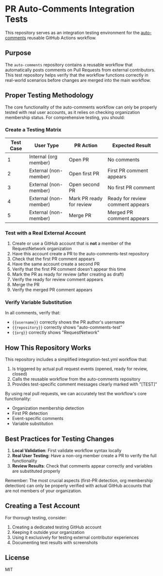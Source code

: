 # PR Auto-Comments Integration Tests

This repository serves as an integration testing environment for the [auto-comments](https://github.com/RequestNetwork/auto-comments) reusable GitHub Actions workflow.

## Purpose

The `auto-comments` repository contains a reusable workflow that automatically posts comments on Pull Requests from external contributors. This test repository helps verify that the workflow functions correctly in real-world scenarios before changes are merged into the main workflow.

## Proper Testing Methodology

The core functionality of the auto-comments workflow can only be properly tested with real user accounts, as it relies on checking organization membership status. For comprehensive testing, you should:

### Create a Testing Matrix

| Test Case | User Type | PR Action | Expected Result |
|-----------|-----------|-----------|-----------------|
| 1 | Internal (org member) | Open PR | No comments |
| 2 | External (non-member) | Open first PR | First PR comment appears |
| 3 | External (non-member) | Open second PR | No first PR comment |
| 4 | External (non-member) | Mark PR ready for review | Ready for review comment appears |
| 5 | External (non-member) | Merge PR | Merged PR comment appears |

### Test with a Real External Account

1. Create or use a GitHub account that is **not** a member of the RequestNetwork organization
2. Have this account create a PR to the auto-comments-test repository
3. Check that the first PR comment appears
4. Have the same account create a second PR
5. Verify that the first PR comment doesn't appear this time
6. Mark the PR as ready for review (after creating as draft)
7. Verify the ready for review comment appears
8. Merge the PR
9. Verify the merged PR comment appears

### Verify Variable Substitution

In all comments, verify that:
- `{{username}}` correctly shows the PR author's username
- `{{repository}}` correctly shows "auto-comments-test"
- `{{org}}` correctly shows "RequestNetwork"

## How This Repository Works

This repository includes a simplified integration-test.yml workflow that:

1. Is triggered by actual pull request events (opened, ready for review, closed)
2. Calls the reusable workflow from the auto-comments repository
3. Provides test-specific comment messages clearly marked with "[TEST]"

By using real pull requests, we can accurately test the workflow's core functionality:
- Organization membership detection
- First PR detection
- Event-specific comments
- Variable substitution

## Best Practices for Testing Changes

1. **Local Validation**: First validate workflow syntax locally
2. **Real User Testing**: Have a non-org member create a PR to verify the full functionality
3. **Review Results**: Check that comments appear correctly and variables are substituted properly

Remember: The most crucial aspects (first-PR detection, org membership detection) can only be properly verified with actual GitHub accounts that are not members of your organization.

## Creating a Test Account

For thorough testing, consider:
1. Creating a dedicated testing GitHub account
2. Keeping it outside your organization
3. Using it exclusively for testing external contributor experiences
4. Documenting test results with screenshots

## License

MIT
